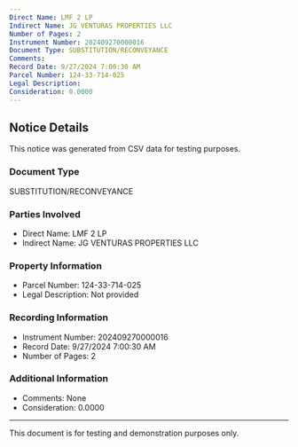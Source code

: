 ```yaml
---
Direct Name: LMF 2 LP
Indirect Name: JG VENTURAS PROPERTIES LLC
Number of Pages: 2
Instrument Number: 202409270000016
Document Type: SUBSTITUTION/RECONVEYANCE
Comments: 
Record Date: 9/27/2024 7:00:30 AM
Parcel Number: 124-33-714-025
Legal Description: 
Consideration: 0.0000
---
```


## Notice Details

This notice was generated from CSV data for testing purposes.

### Document Type
SUBSTITUTION/RECONVEYANCE

### Parties Involved
- Direct Name: LMF 2 LP
- Indirect Name: JG VENTURAS PROPERTIES LLC

### Property Information
- Parcel Number: 124-33-714-025
- Legal Description: Not provided

### Recording Information
- Instrument Number: 202409270000016
- Record Date: 9/27/2024 7:00:30 AM
- Number of Pages: 2

### Additional Information
- Comments: None
- Consideration: 0.0000

---

This document is for testing and demonstration purposes only.
